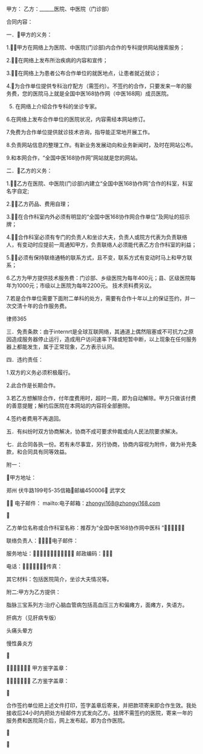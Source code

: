 
 甲方：
乙方：______医院、中医院（门诊部）

合同内容：

一．甲方的义务：

1.甲方在网络上为医院、中医院(门诊部)内合作的专科提供网站搜索服务；

2.在网络上发布所治疾病的内容和宣传；

3.在网络上为患者公布合作单位的就医地点，让患者就近就诊；

4.为合作单位提供专科治疗配方（需签约）。不签约的合作，只要发来一年的服务费，您的医院马上就是全国中医168协作网（中医168网）成员医院。

5. 在网络上介绍合作专科的坐诊专家。

6.在网络上发布合作单位的医院状况，内容需经本网站修订。

7.免费为合作单位提供就诊技术咨询，指导能正常地开展工作。

8.负责网站信息的整理工作。有新业务发展动向和业务新闻时，及时在网站公布。

9.和本网合作，“全国中医168协作网”网站就是您的网站。

二．乙方的义务：

1.乙方在医院、中医院(门诊部)内建立“全国中医168协作网”合作的科室，科室名字自定;

2.乙方药品、费用自理；

3.在合作科室内外必须有明显的“全国中医168协作网合作单位”及网址的招示牌；

4.合作科室必须有专门的负责人和坐诊大夫，负责人或院方代表为负责联络人，有变动时应提前一周通知甲方，负责联络人必须能代表乙方合作科室的利益；

5.必须有保持联络通畅的联系方式，且不变，联系方式有变动时马上和甲方联系；

6.乙方为甲方提供技术服务费：门诊部、乡级医院为每年400元；县、区级医院每年为1000元；市级以上医院为每年2200元。 技术资料费另议。

7.若是合作单位需要下面附二单科的处方，需要有合作十年以上的保证签约，并一次交清十年的合作服务费。





 
律师365






三．免责条款：由于internrt是全球互联网络，其通道上偶然阻塞或不可抗力之原因造成服务器停止运行，造成用户访问速率下降或短暂中断，以上现象在任何服务器上都能发生，属于正常现象，乙方表示认同。



四．违约责任：



1.双方的义务必须积极履行。



2.此合作是长期合作。



3.若乙方想解除合作，付年度费用时，超时一周，即为自动解除。甲方只做该付费的善意提醒；解约后医院在本网站的内容将全部删除。



4.签约者费用不再退回。



五．有纠纷时双方协商解决，协商不成可要求仲裁或向人民法院要求解决。



七．此合同各执一份。若有未尽事宜，另行协商，协商内容视为附件，做为补充条款，和合同具有同等效益。







附一：



甲方地址：

郑州
伏牛路199号5-35信箱邮编450006 武学文 



 电子邮件： mailto:电子邮箱：zhongyi168@zhongyi168.com







乙方单位名称或合作科室名称：推荐为“全国中医168协作网中医科 ” 



联络负责人：电子邮件：



服务地址： 邮政编码： 



电话：传真：



其它材料：包括医院简介，坐诊大夫情况等。



附二:甲方为乙方提供：



脂脉三宝系列方:治疗心脑血管病包括高血压三方和偏瘫方，面瘫方，失语方。



肝病方（见肝病专版）



头痛头晕方



慢性鼻炎方









 甲方鉴字盖章：



 乙方鉴字盖章：







合作签约单位把上述文件打印，签字盖章后寄来，并把款项寄来即合作生效。我处接收后24小时内把处方经邮件方式发向乙方。挂牌不需签约的医院，寄来一年的服务费和医院简介后，网上发布起，即为合作医院。









 


 

 
 
 
 
 
  


  
 

  


  


  
 
 
 
 


